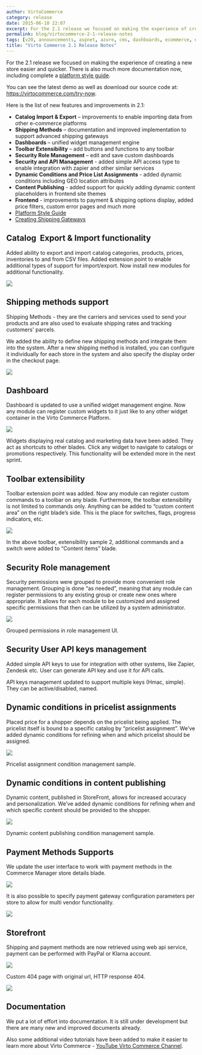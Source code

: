 ```yaml
---
author: VirtoCommerce
category: release
date: 2015-06-10 22:07
excerpt: For the 2.1 release we focused on making the experience of creating a new store easier and quicker.
permalink: blog/virtocommerce-2-1-release-notes
tags: [v20, announcements, aspnet, azure, cms, dashboards, ecommerce, ecommerce-permissions, enterprise-ecommerce, features, microsoft-cloud, open-source, platform]
title: "Virto Commerce 2.1 Release Notes"
---
```

For the 2.1 release we focused on making the experience of creating a new store easier and quicker. There is also much more documentation now, including complete a <a href="https://virtocommerce.com/guides/style-guide" target="_blank">platform style guide</a>.

You can see the latest demo as well as download our source code at: <a href="https://virtocommerce.com/try-now" target="_blank">https://virtocommerce.com/try-now</a>.

Here is the list of new features and improvements in 2.1:

* **Catalog Import &amp; Export** – improvements to enable importing data from other e-commerce platforms
* **Shipping Methods** – documentation and improved implementation to support advanced shipping gateways
* **Dashboards** – unified widget management engine
* **Toolbar Extensibility** – add buttons and functions to any toolbar
* **Security Role Management** – edit and save custom dashboards
* **Security and API Management** - added simple API access type to enable integration with zapier and other similar services
* **Dynamic Conditions and Price List Assignments** - added dynamic conditions including GEO location attributes
* **Content Publishing** - added support for quickly adding dynamic content placeholders in frontend site themes
* **Frontend** - improvements to payment &amp; shipping options display, added price filters, custom error pages and much more
* <a href="https://virtocommerce.com/guides/style-guide" target="_blank">Platform Style Guide</a>
* [Creating Shipping Gateways](docs/vc2devguide/extending-commerce/creating-new-shipping-method)

## Catalog  Export &amp; Import functionality

Added ability to export and import catalog categories, products, prices, inventories to and from CSV files. Added extension point to enable additional types of support for import/export. Now install new modules for additional functionality.

![](assets/images/blog/untitled_d.png)

## Shipping methods support

Shipping Methods - they are the carriers and services used to send your products and are also used to evaluate shipping rates and tracking customers' parcels.

We added the ability to define new shipping methods and integrate them into the system. After a new shipping method is installed, you can configure it individually for each store in the system and also specify the display order in the checkout page.

![](assets/images/blog/untitled_e.png)

## Dashboard

Dashboard is updated to use a unified widget management engine. Now any module can register custom widgets to it just like to any other widget container in the Virto Commerce Platform.

![](assets/images/blog/base64791695cb45652864.png)

Widgets displaying real catalog and marketing data have been added. They act as shortcuts to other blades. Click any widget to navigate to catalogs or promotions respectively. This functionality will be extended more in the next sprint.

## Toolbar extensibility

Toolbar extension point was added. Now any module can register custom commands to a toolbar on any blade. Furthermore, the toolbar extensibility is not limited to commands only. Anything can be added to “custom content area” on the right blade’s side. This is the place for switches, flags, progress indicators, etc.

![](assets/images/blog/base64cb6781a45e9be11.png)

In the above toolbar, extensibility sample 2, additional commands and a switch were added to “Content items” blade.

## Security Role management

Security permissions were grouped to provide more convenient role management. Grouping is done “as needed”, meaning that any module can register permissions to any existing group or create new ones where appropriate. It allows for each module to be customized and assigned specific permissions that then can be utilized by a system administrator.

![](assets/images/blog/base64c9143a64b579a9a8.png)

Grouped permissions in role management UI.

## Security User API keys management

Added simple API keys to use for integration with other systems, like Zapier, Zendesk etc. User can generate API key and use it for API calls.

API keys management updated to support multiple keys (Hmac, simple). They can be active/disabled, named.

## Dynamic conditions in pricelist assignments

Placed price for a shopper depends on the pricelist being applied. The pricelist itself is bound to a specific catalog by “pricelist assignment”. We’ve added dynamic conditions for refining when and which pricelist should be assigned.

![](assets/images/blog/base64e52bc30758dd10ac.png)

Pricelist assignment condition management sample.

## Dynamic conditions in content publishing

Dynamic content, published in StoreFront, allows for increased accuracy and personalization. We’ve added dynamic conditions for refining when and which specific content should be provided to the shopper.

![](assets/images/blog/base64fcc0d1bb7fc6de49.png)

Dynamic content publishing condition management sample.

## Payment Methods Supports

We update the user interface to work with payment methods in the Commerce Manager store details blade.

![](assets/images/blog/untitled_f.png)

It is also possible to specify payment gateway configuration parameters per store to allow for multi vendor functionality.

![](assets/images/blog/untitled_g.png)

## Storefront

Shipping and payment methods are now retrieved using web api service, payment can be performed with PayPal or Klarna account.

![](assets/images/blog/untitled_h.png)

Custom 404 page with original url, HTTP response 404.

![](assets/images/blog/untitled_i.png)

## Documentation

We put a lot of effort into documentation. It is still under development but there are many new and improved documents already.

Also some additional video tutorials have been added to make it easier to learn more about Virto Commerce - <a href="https://www.youtube.com/channel/UC4Mu_zoDThg2jvexT0py12w" rel="nofollow">YouTube Virto Commerce Channel</a>.
